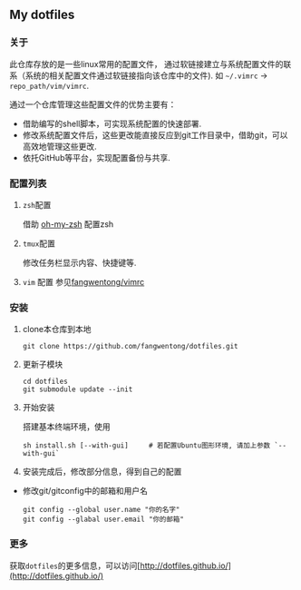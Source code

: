 My dotfiles
---

### 关于

此仓库存放的是一些linux常用的配置文件，
通过软链接建立与系统配置文件的联系（系统的相关配置文件通过软链接指向该仓库中的文件).
如 `~/.vimrc` ->  `repo_path/vim/vimrc`.

通过一个仓库管理这些配置文件的优势主要有：

- 借助编写的shell脚本，可实现系统配置的快速部署.
- 修改系统配置文件后，这些更改能直接反应到git工作目录中，借助git，可以高效地管理这些更改.
- 依托GitHub等平台，实现配置备份与共享.


### 配置列表

1. `zsh`配置

    借助 [oh-my-zsh](https://github.com/robbyrussell/oh-my-zsh) 配置zsh

2. `tmux`配置

    修改任务栏显示内容、快捷键等.

3. `vim` 配置
    参见[fangwentong/vimrc](https://github.com/fangwentong/vimrc)

### 安装

1. clone本仓库到本地

    ```
    git clone https://github.com/fangwentong/dotfiles.git
    ```

2. 更新子模块

    ```
    cd dotfiles
    git submodule update --init
    ```

3. 开始安装

    搭建基本终端环境，使用

    ```
    sh install.sh [--with-gui]     # 若配置Ubuntu图形环境, 请加上参数 `--with-gui`
    ```

4. 安装完成后，修改部分信息，得到自己的配置
  - 修改git/gitconfig中的邮箱和用户名

    ```
    git config --global user.name "你的名字"
    git config --glabal user.email "你的邮箱"
    ```

### 更多

获取`dotfiles`的更多信息，可以访问[http://dotfiles.github.io/](http://dotfiles.github.io/)

